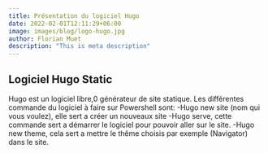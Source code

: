 ```yaml
---
title: Présentation du logiciel Hugo
date: 2022-02-01T12:11:29+06:00
image: images/blog/logo-hugo.jpg
author: Florian Muet
description: "This is meta description"
---
```


## Logiciel Hugo Static

Hugo est un logiciel libre,0 générateur de site statique. 
Les différentes commande du logiciel à faire sur Powershell sont:
-Hugo new site (nom qui vous voulez), elle sert a créer un nouveaux site
-Hugo serve, cette commande sert a démarrer le logiciel pour pouvoir aller sur le site.
-Hugo new theme, cela sert a mettre le thême choisis par exemple (Navigator) dans le site. 